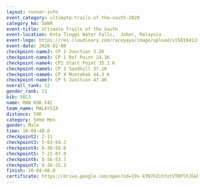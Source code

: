 ```yaml
--- 
layout: runner-info 
event_category: ultimate-trails-of-the-south-2020 
category_km: 50KM 
event-title: Ultimate Trails of the South 
event-location: Kota Tinggi Water Falls,  Johor, Malaysia 
event-logo: https://res.cloudinary.com/raceyaya/image/upload/v1581841103/logo/2020/ultimate-trails-2020_i93dfj.jpg 
event-date: 2020-02-08 
checkpoint-name2: CP 1 Junction 3.2K 
checkpoint-name3: CP 1 Raf Point 24.1K 
checkpoint-name4: CP2 Start Point 35.1 K 
checkpoint-name5: CP 3 Sandhill 37.1K 
checkpoint-name6: CP 4 Muntahak 44.3 K 
checkpoint-name7: CP 5 Junction 47.4K 
overall_rank: 12
gender_rank: 11
bib: 5013
name: MAN KOK FAI
team_name: MALAYSIA
distance: 50K
category: 50km Men
gender: Male
time: 10-04-48.8
checkpoint2: 2-11
checkpoint3: 5-03-04.2
checkpoint4: 6-36-56.6
checkpoint5: 7-22-07.9
checkpoint6: 8-56-53.7
checkpoint7: 9-26-25.3
finish: 10-04-48.8
certificate: https://drive.google.com/open?id=19s-kTN7hZihfotVTRPlFJGkkcOPSDcz4
--- 
```

